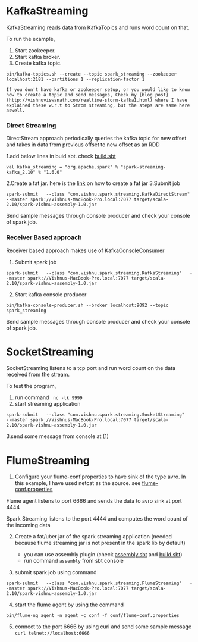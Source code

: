 # KafkaStreaming

KafkaStreaming reads data from KafkaTopics and runs word count on that.

To run the example,

1. Start zookeeper.
2. Start kafka broker.
3. Create kafka topic.<br/>

  ```
bin/kafka-topics.sh --create --topic spark_streaming --zookeeper localhost:2181 --partitions 1 --replication-factor 1
  ```
  
    If you don't have kafka or zookeeper setup, or you would like to know how to create a topic and send messages, Check my [blog post](http://vishnuviswanath.com/realtime-storm-kafka1.html) where I have explained these w.r.t to Strom streaming, but the steps are same here aswell.
 
### Direct Streaming
DirectStream approach periodically queries the kafka topic for new offset and takes in data
from previous offset to new offset as an RDD

1.add below lines in buid.sbt. check [build.sbt](/spark/build.sbt)
```
val kafka_streaming = "org.apache.spark" % "spark-streaming-kafka_2.10" % "1.6.0"
```
2.Create a fat jar. here is the [link](/spark/uberjar.sbt) on how to create a fat jar
3.Submit job
```
spark-submit   --class "com.vishnu.spark.streaming.KafkaDirectStream"   --master spark://Vishnus-MacBook-Pro.local:7077 target/scala-2.10/spark-vishnu-assembly-1.0.jar
```
Send sample messages through console producer and check your console of spark job.
 
### Receiver Based approach 

    
Receiver based approach makes use of KafkaConsoleConsumer

1. Submit spark job

  ```
spark-submit   --class "com.vishnu.spark.streaming.KafkaStreaming"   --master spark://Vishnus-MacBook-Pro.local:7077 target/scala-2.10/spark-vishnu-assembly-1.0.jar
  ```

2. Start kafka console producer
```
bin/kafka-console-producer.sh --broker localhost:9092 --topic spark_streaming
```

Send sample messages through console producer and check your console of spark job.

# SocketStreaming

SocketStreaming listens to a tcp port and run word count on the data received from the stream.

To test the program,

1. run command ` nc -lk 9999`
2.  start streaming application
```
spark-submit   --class "com.vishnu.spark.streaming.SocketStreaming"   --master spark://Vishnus-MacBook-Pro.local:7077 target/scala-2.10/spark-vishnu-assembly-1.0.jar
```
3.send some message from console at (1)

# FlumeStreaming

1. Configure your flume-conf.properties to have sink of the type avro.
  In this example, I have used netcat as the source. see [flume-conf.properties](/Flume/src/com/vishnu/flume/config/flume-conf_spark.properties)

  Flume agent listens to port 6666 and sends the data to avro sink at port 4444
  
  Spark Streaming listens to the port 4444 and computes the word count of the incoming data
  
2. Create a fat/uber jar of the spark streaming application (needed because flume streaming jar is not present in the spark lib by default)
   - you can use assembly plugin (check [assembly.sbt](/spark/project/assembly.sbt) and [build.sbt](/spark/build.sbt))
   - run command `assembly` from sbt console

3. submit spark job using command
  ```
  spark-submit   --class "com.vishnu.spark.streaming.FlumeStreaming"   --master spark://Vishnus-MacBook-Pro.local:7077 target/scala-2.10/spark-vishnu-assembly-1.0.jar
  ```
  
4. start the flume agent by using the command
  ```
  bin/flume-ng agent -n agent -c conf -f conf/flume-conf.properties
  ```

5. connect to the port 6666 by using curl and send some sample message
  `curl telnet://localhost:6666`
